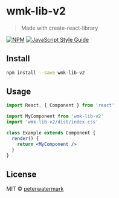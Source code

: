 # wmk-lib-v2

> Made with create-react-library

[![NPM](https://img.shields.io/npm/v/wmk-lib-v2.svg)](https://www.npmjs.com/package/wmk-lib-v2) [![JavaScript Style Guide](https://img.shields.io/badge/code_style-standard-brightgreen.svg)](https://standardjs.com)

## Install

```bash
npm install --save wmk-lib-v2
```

## Usage

```jsx
import React, { Component } from 'react'

import MyComponent from 'wmk-lib-v2'
import 'wmk-lib-v2/dist/index.css'

class Example extends Component {
  render() {
    return <MyComponent />
  }
}
```

## License

MIT © [peterwatermark](https://github.com/peterwatermark)
